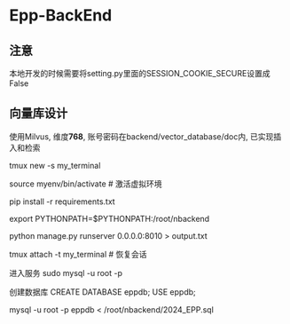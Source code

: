 # Epp-BackEnd

## 注意

本地开发的时候需要将setting.py里面的SESSION_COOKIE_SECURE设置成False

## 向量库设计

使用Milvus, 维度**768**, 账号密码在backend/vector_database/doc内, 已实现插入和检索


tmux new -s my_terminal

source myenv/bin/activate  # 激活虚拟环境

pip install -r requirements.txt

export PYTHONPATH=$PYTHONPATH:/root/nbackend

python manage.py runserver 0.0.0.0:8010 > output.txt

tmux attach -t my_terminal  # 恢复会话


进入服务
sudo mysql -u root -p

创建数据库
CREATE DATABASE eppdb;
USE eppdb;

mysql -u root -p eppdb < /root/nbackend/2024_EPP.sql
